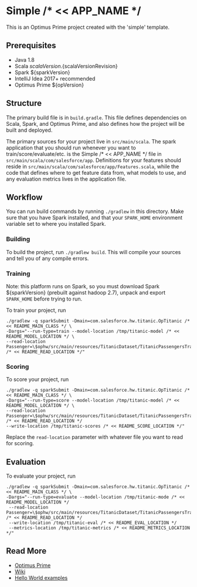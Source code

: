 # Simple /* << APP_NAME */

This is an Optimus Prime project created with the 'simple' template.

## Prerequisites

- Java 1.8
- Scala ${scalaVersion}.${scalaVersionRevision}
- Spark ${sparkVersion}
- IntelliJ Idea 2017+ recommended
- Optimus Prime ${opVersion}


## Structure

The primary build file is in `build.gradle`.
This file defines dependencies on Scala, Spark, and Optimus Prime, and also defines how the project will be built
and deployed.

The primary sources for your project live in `src/main/scala`.
The spark application that you should run whenever you want to train/score/evaluate/etc. is the Simple /* << APP_NAME */
file in `src/main/scala/com/salesforce/app`.
Definitions for your features should reside in `src/main/scala/com/salesforce/app/Features.scala`, while the code that defines
where to get feature data from, what models to use, and any evaluation metrics lives in the application file.

## Workflow

You can run build commands by running `./gradlew` in this directory. Make sure that you have Spark installed, and that your
`SPARK_HOME` environment variable set to where you installed Spark.

### Building
To build the project, run `./gradlew build`. This will compile your sources and tell you of any compile errors.

### Training

Note: this platform runs on Spark, so you must download Spark ${sparkVersion} (prebuilt against hadoop 2.7), unpack and export `SPARK_HOME` before trying to run.

To train your project, run

```
./gradlew -q sparkSubmit -Dmain=com.salesforce.hw.titanic.OpTitanic /* << README_MAIN_CLASS */ \
-Dargs="--run-type=train --model-location /tmp/titanic-model /* << README_MODEL_LOCATION */ \
--read-location Passenger=\$ophw/src/main/resources/TitanicDataset/TitanicPassengersTrainData.csv /* << README_READ_LOCATION */"
```

### Scoring
To score your project, run

```
./gradlew -q sparkSubmit -Dmain=com.salesforce.hw.titanic.OpTitanic /* << README_MAIN_CLASS */ \
-Dargs="--run-type=score --model-location /tmp/titanic-model /* << README_MODEL_LOCATION */ \
--read-location Passenger=\$ophw/src/main/resources/TitanicDataset/TitanicPassengersTrainData.csv /* << README_READ_LOCATION */
--write-location /tmp/titanic-scores /* << README_SCORE_LOCATION */"
```

Replace the `read-location` parameter with whatever file you want to read for scoring.

## Evaluation
To evaluate your project, run

```
./gradlew -q sparkSubmit -Dmain=com.salesforce.hw.titanic.OpTitanic /* << README_MAIN_CLASS */ \
-Dargs="--run-type=evaluate --model-location /tmp/titanic-mode /* << README_MODEL_LOCATION */
 --read-location Passenger=\$ophw/src/main/resources/TitanicDataset/TitanicPassengersTrainData.csv /* << README_READ_LOCATION */
 --write-location /tmp/titanic-eval /* << README_EVAL_LOCATION */
 --metrics-location /tmp/titanic-metrics /* << README_METRICS_LOCATION */"
```

## Read More

- [Optimus Prime](https://github.com/salesforce/op)
- [Wiki](https://github.com/salesforce/op/wiki)
- [Hello World examples](https://github.com/salesforce/op/tree/master/helloworld)
